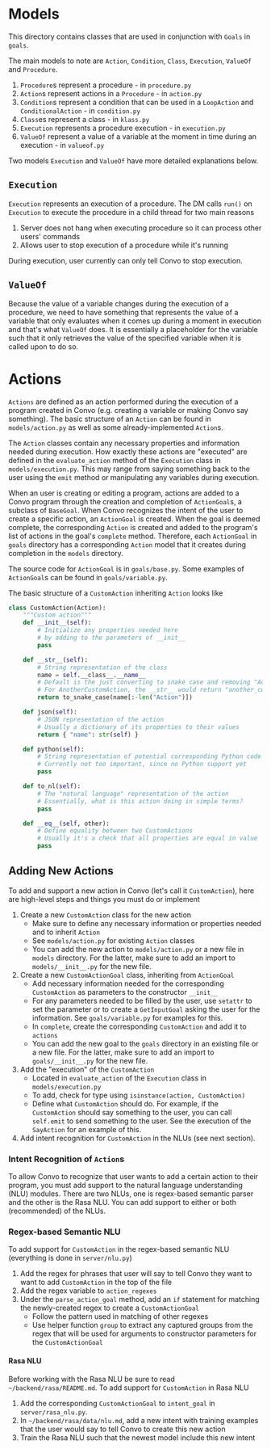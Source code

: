 # Models
This directory contains classes that are used in conjunction with `Goals` in `goals`.

The main models to note are `Action`, `Condition`, `Class`, `Execution`, `ValueOf` and `Procedure`.
1. `Procedure`s represent a procedure - in `procedure.py`
2. `Action`s represent actions in a `Procedure` - in `action.py`
3. `Condition`s represent a condition that can be used in a `LoopAction` and `ConditionalAction` - in `condition.py`
4. `Class`es represent a class - in `klass.py`
5. `Execution` represents a procedure execution - in `execution.py`
6. `ValueOf` represent a value of a variable at the moment in time during an execution - in `valueof.py`

Two models `Execution` and `ValueOf` have more detailed explanations below.

## `Execution`
`Execution` represents an execution of a procedure. The DM calls `run()` on `Execution` to execute the procedure in a child thread for two main reasons
1. Server does not hang when executing procedure so it can process other users' commands
2. Allows user to stop execution of a procedure while it's running

During execution, user currently can only tell Convo to stop execution.

## `ValueOf`
Because the value of a variable changes during the execution of a procedure, we need to have something that represents the value of a variable that only evaluates when it comes up during a moment in execution and that's what `ValueOf` does. It is essentially a placeholder for the variable such that it only retrieves the value of the specified variable when it is called upon to do so.

# Actions
`Actions` are defined as an action performed during the execution of a program created in Convo (e.g. creating a variable or making Convo say something). The basic structure of an `Action` can be found in `models/action.py` as well as some already-implemented `Action`s.

The `Action` classes contain any necessary properties and information needed during execution. How exactly these actions are "executed" are defined in the `evaluate_action` method of the `Execution` class in `models/execution.py`. This may range from saying something back to the user using the `emit` method or manipulating any variables during execution.

When an user is creating or editing a program, actions are added to a Convo program through the creation and completion of `ActionGoal`s, a subclass of `BaseGoal`. When Convo recognizes the intent of the user to create a specific action, an `ActionGoal` is created. When the goal is deemed complete, the corresponding `Action` is created and added to the program's list of actions in the goal's `complete` method. Therefore, each `ActionGoal` in `goals` directory has a corresponding `Action` model that it creates during completion in the `models` directory.

The source code for `ActionGoal` is in `goals/base.py`. Some examples of `ActionGoal`s can be found in `goals/variable.py`.

The basic structure of a `CustomAction` inheriting `Action` looks like
```python
class CustomAction(Action):
    """Custom action"""
    def __init__(self):
        # Initialize any properties needed here
        # by adding to the parameters of __init__
        pass

    def __str__(self):
        # String representation of the class
        name = self.__class__.__name__
        # Default is the just converting to snake case and removing "Action"
        # For AnotherCustomAction, the __str__ would return "another_custom"
        return to_snake_case(name[:-len("Action")])

    def json(self):
        # JSON representation of the action
        # Usually a dictionary of its properties to their values
        return { "name": str(self) }

    def python(self):
        # String representation of potential corresponding Python code
        # Currently not too important, since no Python support yet
        pass

    def to_nl(self):
        # The "natural language" representation of the action
        # Essentially, what is this action doing in simple terms?
        pass

    def __eq__(self, other):
        # Define equality between two CustomActions
        # Usually it's a check that all properties are equal in value
        pass
```


## Adding New Actions
To add and support a new action in Convo (let's call it `CustomAction`), here are high-level steps and things you must do or implement
1. Create a new `CustomAction` class for the new action
    - Make sure to define any necessary information or properties needed and to inherit `Action`
    - See `models/action.py` for existing `Action` classes
    - You can add the new action to `models/action.py` or a new file in `models` directory. For the latter, make sure to add an import to `models/__init__.py` for the new file.
2. Create a new `CustomActionGoal` class, inheriting from `ActionGoal`
    - Add necessary information needed for the corresponding `CustomAction` as parameters to the constructor `__init__`
    - For any parameters needed to be filled by the user, use `setattr` to set the parameter or to create a `GetInputGoal` asking the user for the information. See `goals/variable.py` for examples for this.
    - In `complete`, create the corresponding `CustomAction` and add it to `actions`
    - You can add the new goal to the `goals` directory in an existing file or a new file. For the latter, make sure to add an import to `goals/__init__.py` for the new file.
3.  Add the "execution" of the `CustomAction`
    - Located in `evaluate_action` of the `Execution` class in `models/execution.py`
    - To add, check for type using `isinstance(action, CustomAction)`
    - Define what `CustomAction` should do. For example, if the `CustomAction` should say something to the user, you can call `self.emit` to send something to the user. See the execution of the `SayAction` for an example of this.
4. Add intent recognition for `CustomAction` in the NLUs (see next section).

### Intent Recognition of `Action`s
To allow Convo to recognize that user wants to add a certain action to their program, you must add support to the natural language understanding (NLU) modules. There are two NLUs, one is regex-based semantic parser and the other is the Rasa NLU. You can add support to either or both (recommended) of the NLUs.

### Regex-based Semantic NLU
To add support for `CustomAction` in the regex-based semantic NLU (everything is done in `server/nlu.py`)
1. Add the regex for phrases that user will say to tell Convo they want to want to add `CustomAction` in the top of the file
2. Add the regex variable to `action_regexes`
3. Under the `parse_action_goal` method, add an `if` statement for matching the newly-created regex to create a `CustomActionGoal`
    - Follow the pattern used in matching of other regexes
    - Use helper function `group` to extract any captured groups from the regex that will be used for arguments to constructor parameters for the `CustomActionGoal`

#### Rasa NLU
Before working with the Rasa NLU be sure to read `~/backend/rasa/README.md`. To add support for `CustomAction` in Rasa NLU
1. Add the corresponding `CustomActionGoal` to `intent_goal` in `server/rasa_nlu.py`.
2. In `~/backend/rasa/data/nlu.md`, add a new intent with training examples that the user would say to tell Convo to create this new action
3. Train the Rasa NLU such that the newest model include this new intent

